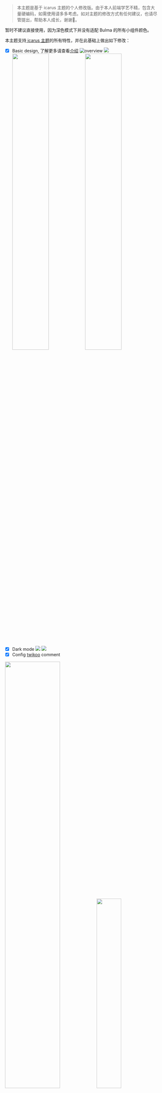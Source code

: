 > 本主题是基于 icarus 主题的个人修改版。由于本人前端学艺不精，包含大量硬编码，如需使用请多多考虑。如对主题的修改方式有任何建议，也请尽管提出，帮助本人成长，谢谢🙏。

暂时不建议直接使用，因为深色模式下并没有适配 Bulma 的所有小组件颜色。

本主题支持[ icarus 主题](https://github.com/ppoffice/hexo-theme-icarus)的所有特性，并在此基础上做出如下修改：
- [x] Basic design, 了解更多请查看[介绍](https://anzifan.com/post/icarus_to_candy_1/)
![overview](https://cdn.jsdelivr.net/gh/MannyCooper/Image-Hosting@main/img/展示2.png)
<img src="https://cdn.jsdelivr.net/gh/MannyCooper/Image-Hosting@main/img/zipped_frosted_glass.gif"><img src="https://cdn.jsdelivr.net/gh/MannyCooper/Image-Hosting@main/img/motion-card2.gif" width="50%"><img src="https://cdn.jsdelivr.net/gh/MannyCooper/Image-Hosting@main/img/motion-item.gif" width="50%">
- [x] Dark mode
![](https://cdn.jsdelivr.net/gh/MannyCooper/Image-Hosting@main/img/dark-mode-mini-3.gif)
![](https://cdn.jsdelivr.net/gh/MannyCooper/Image-Hosting@main/img/dark-mode-toggle.gif)
- [x] Config [twikoo](https://github.com/imaegoo/twikoo) comment

<img src="https://cdn.jsdelivr.net/gh/MannyCooper/Image-Hosting@main/img/Twikoo_Comment.png" width="60%"><img src="https://cdn.jsdelivr.net/gh/MannyCooper/Image-Hosting@main/img/Twikoo_backend_fixed.png" width="40%">

[Twikoo](https://github.com/imaegoo/twikoo) is a simple, safe, serverless comment system based on Tencent CloudBase. It still be in developing.
- [x] Improve Code Highlight
![](https://cdn.jsdelivr.net/gh/MannyCooper/Image-Hosting@main/img/code-block.png)
- [ ] Better image lazy load
- [ ] Fix Justified Gallery

用到的 Hexo 依赖：
```
    "hexo-baidu-url-submit": "^0.0.6",
    "hexo-browsersync": "^0.3.0",
    "hexo-component-inferno": "^0.10.1",
    "hexo-deployer-git": "^2.1.0",
    "hexo-generator-archive": "^1.0.0",
    "hexo-generator-baidu-sitemap": "^0.1.9",
    "hexo-generator-category": "^1.0.0",
    "hexo-generator-feed": "^3.0.0",
    "hexo-generator-index": "^2.0.0",
    "hexo-generator-seo-friendly-sitemap": "^0.2.0",
    "hexo-generator-tag": "^1.0.0",
    "hexo-log": "^2.0.0",
    "hexo-pagination": "^1.0.0",
    "hexo-post-series": "^1.0.8",
    "hexo-renderer-ejs": "^1.0.0",
    "hexo-renderer-inferno": "^0.1.3",
    "hexo-renderer-markdown-it": "^5.0.0",
    "hexo-renderer-stylus": "^2.0.0",
    "hexo-server": "^2.0.0",
    "hexo-util": "^2.2.0",
```
